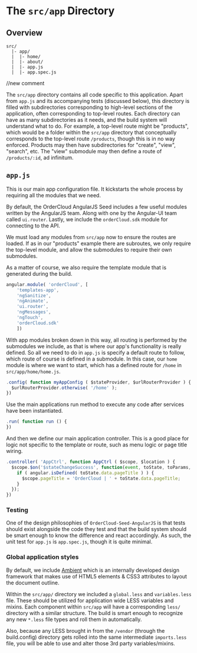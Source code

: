 # The `src/app` Directory

## Overview

```
src/
  |- app/
  |  |- home/
  |  |- about/
  |  |- app.js
  |  |- app.spec.js
```
//new comment

The `src/app` directory contains all code specific to this application. Apart
from `app.js` and its accompanying tests (discussed below), this directory is
filled with subdirectories corresponding to high-level sections of the
application, often corresponding to top-level routes. Each directory can have as
many subdirectories as it needs, and the build system will understand what to
do. For example, a top-level route might be "products", which would be a folder
within the `src/app` directory that conceptually corresponds to the top-level
route `/products`, though this is in no way enforced. Products may then have
subdirectories for "create", "view", "search", etc. The "view" submodule may
then define a route of `/products/:id`, ad infinitum.

## `app.js`

This is our main app configuration file. It kickstarts the whole process by
requiring all the modules that we need.

By default, the OrderCloud AngularJS Seed includes a few useful modules written
by the AngularJS team. Along with one by the Angular-UI team called `ui.router`.
Lastly, we include the `orderCloud.sdk` module for connecting to the API.

We must load any modules from `src/app` now to ensure the routes are loaded. If
as in our "products" example there are subroutes, we only require the top-level
module, and allow the submodules to require their own submodules.

As a matter of course, we also require the template module that is generated
during the build.

```js
angular.module( 'orderCloud', [
    'templates-app',
	'ngSanitize',
	'ngAnimate',
	'ui.router',
	'ngMessages',
	'ngTouch',
	'orderCloud.sdk'
	])
```

With app modules broken down in this way, all routing is performed by the
submodules we include, as that is where our app's functionality is really
defined.  So all we need to do in `app.js` is specify a default route to follow,
which route of course is defined in a submodule. In this case, our `home` module
is where we want to start, which has a defined route for `/home` in
`src/app/home/home.js`.

```js
.config( function myAppConfig ( $stateProvider, $urlRouterProvider ) {
  $urlRouterProvider.otherwise( '/home' );
})
```

Use the main applications run method to execute any code after services
have been instantiated.

```js
.run( function run () {
})
```

And then we define our main application controller. This is a good place for logic
not specific to the template or route, such as menu logic or page title wiring.

```js
.controller( 'AppCtrl', function AppCtrl ( $scope, $location ) {
  $scope.$on('$stateChangeSuccess', function(event, toState, toParams, fromState, fromParams){
    if ( angular.isDefined( toState.data.pageTitle ) ) {
      $scope.pageTitle = 'OrderCloud | ' + toState.data.pageTitle;
    }
  });
})
```

### Testing

One of the design philosophies of `OrderCloud-Seed-AngularJS` is that tests should exist
alongside the code they test and that the build system should be smart enough to
know the difference and react accordingly. As such, the unit test for `app.js`
is `app.spec.js`, though it is quite minimal.

### Global application styles

By default, we include [Ambient](http://ionlyseespots.github.io/ambient-design/index.html) which is an internally developed design framework that makes use of HTML5 elements & CSS3 attributes to layout the document outline.

Within the `src/app/` directory we included a `global.less` and `variables.less` file.
These should be utilized for application wide LESS variables and mixins.  Each component
within `src/app` will have a corresponding `less/` directory with a similar structure.
The build is smart enough to recognize any new `*.less` file types and roll them in
automatically.

Also, because any LESS brought in from the `/vendor` (through the build.config) directory
gets rolled into the same intermediate `imports.less` file, you will be able to use
and alter those 3rd party variables/mixins.
